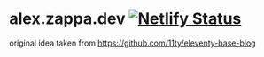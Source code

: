 # alex.zappa.dev [![Netlify Status](https://api.netlify.com/api/v1/badges/3210f529-09da-44bb-b7b0-ffb0110d2976/deploy-status)](https://app.netlify.com/sites/alexzappa/deploys)

original idea taken from https://github.com/11ty/eleventy-base-blog
